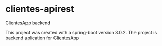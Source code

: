 # clientes-apirest
 ClientesApp backend

This project was created with a spring-boot version 3.0.2. The project is backend aplication for [ClientesApp](https://github.com/cardavid7/clientesApp)